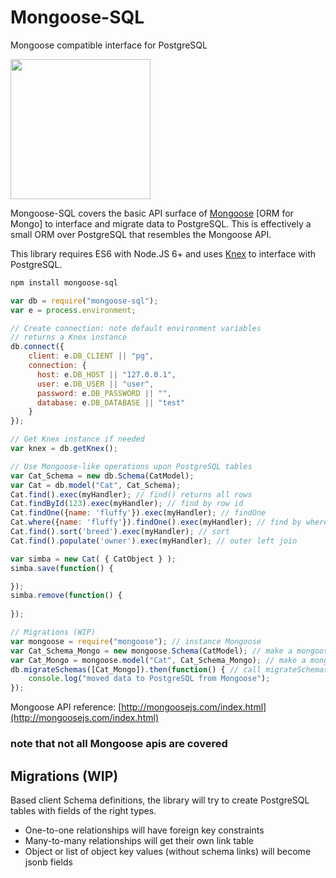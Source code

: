 # Mongoose-SQL

Mongoose compatible interface for PostgreSQL

<img height="224px" src = "http://t10.deviantart.net/l0aLpKFx8pPp4COINIGMRXIVWuQ=/fit-in/700x350/filters:fixed_height(100,100):origin()/pre05/503a/th/pre/f/2014/341/1/5/rikki_tikki_tavi_by_hidde99-d88zxp6.png"/>

Mongoose-SQL covers the basic API surface of [Mongoose](http://mongoosejs.com) [ORM for Mongo] to interface and migrate data to PostgreSQL. This is effectively a small ORM over PostgreSQL that resembles the Mongoose API.

This library requires ES6 with Node.JS 6+ and uses [Knex](http://knexjs.org/) to interface with PostgreSQL.

```bash
npm install mongoose-sql
```

```js
var db = require("mongoose-sql");
var e = process.environment;

// Create connection: note default environment variables
// returns a Knex instance
db.connect({
    client: e.DB_CLIENT || "pg",
    connection: {
      host: e.DB_HOST || "127.0.0.1",
      user: e.DB_USER || "user",
      password: e.DB_PASSWORD || "",
      database: e.DB_DATABASE || "test"
    }
});

// Get Knex instance if needed
var knex = db.getKnex();

// Use Mongoose-like operations upon PostgreSQL tables
var Cat_Schema = new db.Schema(CatModel);
var Cat = db.model("Cat", Cat_Schema);
Cat.find().exec(myHandler); // find() returns all rows
Cat.findById(123).exec(myHandler); // find by row id
Cat.findOne({name: 'fluffy'}).exec(myHandler); // findOne
Cat.where({name: 'fluffy'}).findOne().exec(myHandler); // find by where
Cat.find().sort('breed').exec(myHandler); // sort
Cat.find().populate('owner').exec(myHandler); // outer left join

var simba = new Cat( { CatObject } );
simba.save(function() {

});
simba.remove(function() {
    
});

// Migrations (WIP)
var mongoose = require("mongoose"); // instance Mongoose
var Cat_Schema_Mongo = new mongoose.Schema(CatModel); // make a mongoose schema
var Cat_Mongo = mongoose.model("Cat", Cat_Schema_Mongo); // make a mongoose model
db.migrateSchemas([Cat_Mongo]).then(function() { // call migrateSchemas with model
    console.log("moved data to PostgreSQL from Mongoose");
});
```

Mongoose API reference:
[http://mongoosejs.com/index.html](http://mongoosejs.com/index.html)
### note that not all Mongoose apis are covered

## Migrations (WIP)

Based client Schema definitions, the library will try to create PostgreSQL tables with fields of the right types.

* One-to-one relationships will have foreign key constraints
* Many-to-many relationships will get their own link table
* Object or list of object key values (without schema links) will become jsonb fields

